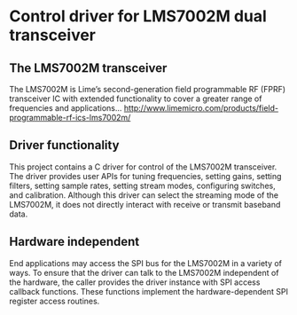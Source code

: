 # Control driver for LMS7002M dual transceiver

## The LMS7002M transceiver

The LMS7002M is Lime’s second-generation field programmable RF (FPRF) transceiver IC
with extended functionality to cover a greater range of frequencies and applications...
http://www.limemicro.com/products/field-programmable-rf-ics-lms7002m/

## Driver functionality

This project contains a C driver for control of the LMS7002M transceiver.
The driver provides user APIs for tuning frequencies, setting gains, setting filters,
setting sample rates, setting stream modes, configuring switches, and calibration.
Although this driver can select the streaming mode of the LMS7002M,
it does not directly interact with receive or transmit baseband data.

## Hardware independent

End applications may access the SPI bus for the LMS7002M in a variety of ways.
To ensure that the driver can talk to the LMS7002M independent of the hardware,
the caller provides the driver instance with SPI access callback functions.
These functions implement the hardware-dependent SPI register access routines.
